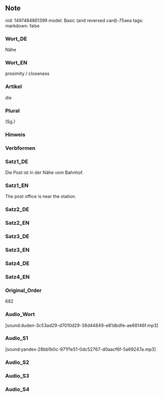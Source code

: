 ## Note
nid: 1497484861399
model: Basic (and reversed card)-75aea
tags: 
markdown: false

### Wort_DE
Nähe

### Wort_EN
proximity / closeness

### Artikel
die

### Plural
(Sg.)

### Hinweis


### Verbformen


### Satz1_DE
Die Post ist in der Nähe vom Bahnhof.

### Satz1_EN
The post office is near the station.

### Satz2_DE


### Satz2_EN


### Satz3_DE


### Satz3_EN


### Satz4_DE


### Satz4_EN


### Original_Order
682

### Audio_Wort
[sound:duden-3c53ad29-d7010d29-38d44849-e81dbdfe-ae68146f.mp3]

### Audio_S1
[sound:yandex-28bb1b0c-971f1e51-0dc52767-d0aacf6f-5a69247a.mp3]

### Audio_S2


### Audio_S3


### Audio_S4

